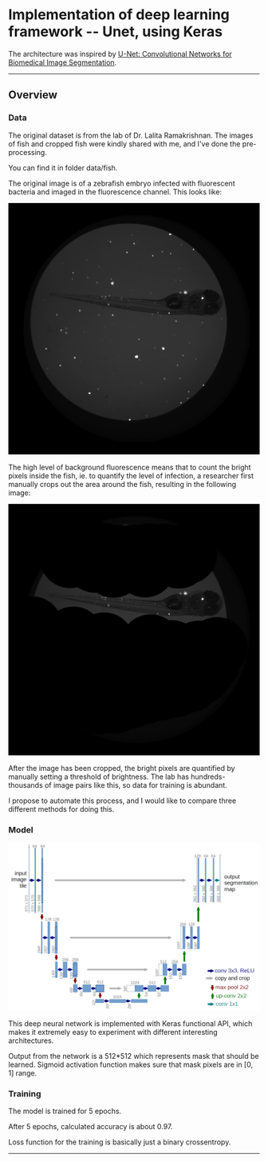 # Implementation of deep learning framework -- Unet, using Keras

The architecture was inspired by [U-Net: Convolutional Networks for Biomedical Image Segmentation](http://lmb.informatik.uni-freiburg.de/people/ronneber/u-net/).

---

## Overview

### Data

The original dataset is from the lab of Dr. Lalita Ramakrishnan. The images of fish and cropped fish were kindly shared with me, and I've done the pre-processing.

You can find it in folder data/fish.

The original image is of a zebrafish embryo infected with fluorescent bacteria and imaged in the fluorescence channel. This looks like:

![img/0test.png](img/0test.png)

The high level of background fluorescence means that to count the bright pixels inside the fish, ie. to quantify the level of infection, a researcher first manually crops out the area around the fish, resulting in the following image:

![img/0label.png](img/0label.png)

After the image has been cropped, the bright pixels are quantified by manually setting a threshold of brightness. 
The lab has hundreds-thousands of image pairs like this, so data for training is abundant. 

I propose to automate this process, and I would like to compare three different methods for doing this. 

### Model

![img/u-net-architecture.png](img/u-net-architecture.png)

This deep neural network is implemented with Keras functional API, which makes it extremely easy to experiment with different interesting architectures.

Output from the network is a 512*512 which represents mask that should be learned. Sigmoid activation function
makes sure that mask pixels are in \[0, 1\] range.

### Training

The model is trained for 5 epochs.

After 5 epochs, calculated accuracy is about 0.97.

Loss function for the training is basically just a binary crossentropy.


---





